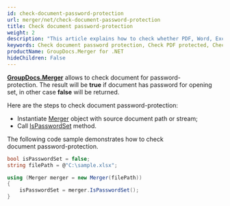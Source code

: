 ```yaml
---
id: check-document-password-protection
url: merger/net/check-document-password-protection
title: Check document password-protection
weight: 2
description: "This article explains how to check whether PDF, Word, Excel, PowerPoint document is password protected or not, and how to do this using GroupDocs.Merger for .NET."
keywords: Check document password protection, Check PDF protected, Check Word document protected, Check Excel document protected
productName: GroupDocs.Merger for .NET
hideChildren: False
---
```

**[GroupDocs.Merger](https://products.groupdocs.com/merger/net)** allows to check document for password-protection. The result will be **true** if document has password for opening set, in other case **false** will be returned.

Here are the steps to check document password-protection:

*   Instantiate [Merger](https://reference.groupdocs.com/merger/net/groupdocs.merger/merger) object with source document path or stream;
*   Call [IsPasswordSet](https://reference.groupdocs.com/merger/net/groupdocs.merger/merger/ispasswordset) method.

The following code sample demonstrates how to check document password-protection.

```csharp
bool isPasswordSet = false;
string filePath = @"C:\sample.xlsx";

using (Merger merger = new Merger(filePath))
{
	isPasswordSet = merger.IsPasswordSet();
}
```
